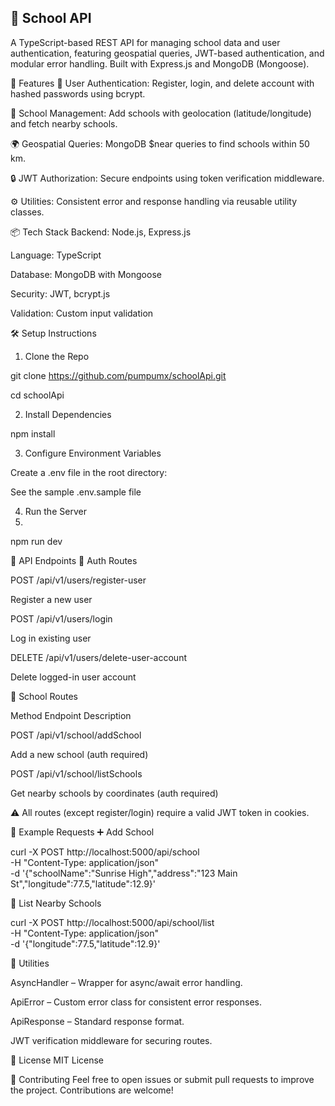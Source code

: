 <h2>🏫 School API</h1>

A TypeScript-based REST API for managing school data and user authentication, featuring geospatial queries, JWT-based authentication, and modular error handling. Built with Express.js and MongoDB (Mongoose).

🚀 Features
👤 User Authentication: Register, login, and delete account with hashed passwords using bcrypt.

📍 School Management: Add schools with geolocation (latitude/longitude) and fetch nearby schools.

🌍 Geospatial Queries: MongoDB $near queries to find schools within 50 km.

🔒 JWT Authorization: Secure endpoints using token verification middleware.

⚙️ Utilities: Consistent error and response handling via reusable utility classes.

📦 Tech Stack
Backend: Node.js, Express.js

Language: TypeScript

Database: MongoDB with Mongoose

Security: JWT, bcrypt.js

Validation: Custom input validation

🛠️ Setup Instructions

1. Clone the Repo

git clone https://github.com/pumpumx/schoolApi.git

cd schoolApi

2. Install Dependencies

npm install

3. Configure Environment Variables

Create a .env file in the root directory:

See the sample .env.sample file

4. Run the Server
5. 
npm run dev

📘 API Endpoints
🔐 Auth Routes
	

POST	/api/v1/users/register-user

Register a new user

POST	/api/v1/users/login

Log in existing user

DELETE	/api/v1/users/delete-user-account

Delete logged-in user account

🏫 School Routes

Method	Endpoint	Description

POST	/api/v1/school/addSchool	

Add a new school (auth required)

POST	/api/v1/school/listSchools	

Get nearby schools by coordinates (auth required)

⚠️ All routes (except register/login) require a valid JWT token in cookies.

📌 Example Requests
➕ Add School

curl -X POST http://localhost:5000/api/school \
-H "Content-Type: application/json" \
-d '{"schoolName":"Sunrise High","address":"123 Main St","longitude":77.5,"latitude":12.9}'

📍 List Nearby Schools

curl -X POST http://localhost:5000/api/school/list \
-H "Content-Type: application/json" \
-d '{"longitude":77.5,"latitude":12.9}'

🧩 Utilities

AsyncHandler – Wrapper for async/await error handling.

ApiError – Custom error class for consistent error responses.

ApiResponse – Standard response format.

JWT verification middleware for securing routes.

📝 License
MIT License

🤝 Contributing
Feel free to open issues or submit pull requests to improve the project. Contributions are welcome!
